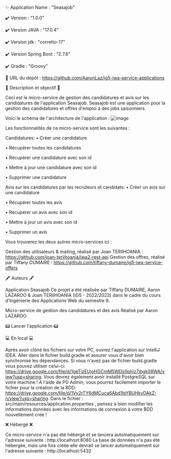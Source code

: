 ✨ Application Name : "Seasajob"

✔️ Version : "1.0.0"

✔️ Version JAVA : "17.0.4"

✔️ Version jdk : "corretto-17"

✔️ Version Spring Boot : "2.7.6"

✔️ Gradle : "Groovy"

🔗 URL du dépôt : https://github.com/AaronLaz/ig5-iwa-service-applications

📜 Description et objectif 📜

Ceci est le micro-service de gestion des candidatures et avis sur les candidatures de l'application Seasajob. Seasajob est une application pour la gestion des candidatures et offres d'emploi à des jobs saisonniers.

Voici le schéma de l'architecture de l'application : 
![image](https://user-images.githubusercontent.com/55982726/205261418-72003e4d-debb-4027-9d3b-ac30e7e037d0.png)

Les fonctionnalités de ce micro-service sont les suivantes :

Candidatures: 
• Créer une candidature 

• Récupérer toutes les candidatures 

• Récupérer une candidature avec son id 

• Mettre à jour une candidature avec son id 

• Supprimer une candidature 

Avis sur les candidatures par les recruteurs et candidats:
• Créer un avis sur une candidature

• Récupérer toutes les avis

• Récupérer un avis avec son id

• Mettre à jour un avis avec son id

• Supprimer un avis


Vous trouverez les deux autres micro-services ici :

Gestion des utilisateurs & mailing, réalisé par Joan TERIIHOANIA : https://github.com/joan-teriihoania/iwa2-rest-api
Gestion des offres, réalisé par Tiffany DUMAIRE : https://github.com/tiffany-dumaire/ig5-iwa-service-offers

🖋️ Auteurs 🖋️

Application Seasajob
Ce projet a été réalisée par Tiffany DUMAIRE, Aaron LAZAROO & Joan TERIIHOANIA (IG5 - 2022/2023) dans le cadre du cours d'Ingénierie des Applications Web du semestre 9.

Micro-service de gestion des candidatures et des avis
Réalisé par Aaron LAZAROO

📟 Lancer l'application 📟

💻 En local 💻

Après avoir clôné les fichiers sur votre PC, ouvrez l'application sur IntelliJ IDEA.
Aller dans le fichier build.gradle et assurer vous d'avoir bien synchronisé les dépendances. Si vous n'avez pas de fichier build.gradle vous pouvez utiliser celui-ci: https://drive.google.com/file/d/1geTjzEUjoHGCmM5WDs0phjz7ibgk08WA/view?usp=sharing.
Vous devrez également avoir installé PostgreSQL sur votre machine ! A l'aide de PG Admin, vous pourrez facilement importer le fichier pour la création de la BDD: https://drive.google.com/file/d/1Vv2rTY6dMCuca6Abd1lpYBUHkyDAkZ-n/view?usp=sharing.
Dans le fichier : src/main/resources/application.properties , pensez à bien modifier les informations données avec les informations de connexion à votre BDD nouvellement créé !

❌ Hébergé ❌

Ce micro-service n'a pas été hébergé et se lancera automatiquement sur l'adresse suivante : http://localhost:8080 
La base de données n'a pas été hébergée, mais une fois créée elle devrait se lancer automatiquement sur l'adresse suivante : http://localhost:5432
